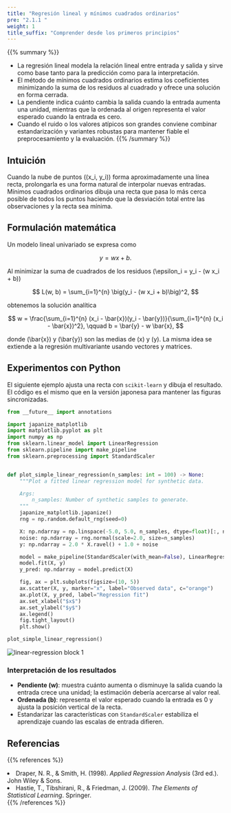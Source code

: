 ```yaml
---
title: "Regresión lineal y mínimos cuadrados ordinarios"
pre: "2.1.1 "
weight: 1
title_suffix: "Comprender desde los primeros principios"
---
```


{{% summary %}}
- La regresión lineal modela la relación lineal entre entrada y salida y sirve como base tanto para la predicción como para la interpretación.
- El método de mínimos cuadrados ordinarios estima los coeficientes minimizando la suma de los residuos al cuadrado y ofrece una solución en forma cerrada.
- La pendiente indica cuánto cambia la salida cuando la entrada aumenta una unidad, mientras que la ordenada al origen representa el valor esperado cuando la entrada es cero.
- Cuando el ruido o los valores atípicos son grandes conviene combinar estandarización y variantes robustas para mantener fiable el preprocesamiento y la evaluación.
{{% /summary %}}

## Intuición
Cuando la nube de puntos \((x_i, y_i)\) forma aproximadamente una línea recta, prolongarla es una forma natural de interpolar nuevas entradas. Mínimos cuadrados ordinarios dibuja una recta que pasa lo más cerca posible de todos los puntos haciendo que la desviación total entre las observaciones y la recta sea mínima.

## Formulación matemática
Un modelo lineal univariado se expresa como

$$
y = w x + b.
$$

Al minimizar la suma de cuadrados de los residuos \(\epsilon_i = y_i - (w x_i + b)\)

$$
L(w, b) = \sum_{i=1}^{n} \big(y_i - (w x_i + b)\big)^2,
$$

obtenemos la solución analítica

$$
w = \frac{\sum_{i=1}^{n} (x_i - \bar{x})(y_i - \bar{y})}{\sum_{i=1}^{n} (x_i - \bar{x})^2}, \qquad b = \bar{y} - w \bar{x},
$$

donde \(\bar{x}\) y \(\bar{y}\) son las medias de \(x\) y \(y\). La misma idea se extiende a la regresión multivariante usando vectores y matrices.

## Experimentos con Python
El siguiente ejemplo ajusta una recta con `scikit-learn` y dibuja el resultado. El código es el mismo que en la versión japonesa para mantener las figuras sincronizadas.

```python
from __future__ import annotations

import japanize_matplotlib
import matplotlib.pyplot as plt
import numpy as np
from sklearn.linear_model import LinearRegression
from sklearn.pipeline import make_pipeline
from sklearn.preprocessing import StandardScaler


def plot_simple_linear_regression(n_samples: int = 100) -> None:
    """Plot a fitted linear regression model for synthetic data.

    Args:
        n_samples: Number of synthetic samples to generate.
    """
    japanize_matplotlib.japanize()
    rng = np.random.default_rng(seed=0)

    X: np.ndarray = np.linspace(-5.0, 5.0, n_samples, dtype=float)[:, np.newaxis]
    noise: np.ndarray = rng.normal(scale=2.0, size=n_samples)
    y: np.ndarray = 2.0 * X.ravel() + 1.0 + noise

    model = make_pipeline(StandardScaler(with_mean=False), LinearRegression())
    model.fit(X, y)
    y_pred: np.ndarray = model.predict(X)

    fig, ax = plt.subplots(figsize=(10, 5))
    ax.scatter(X, y, marker="x", label="Observed data", c="orange")
    ax.plot(X, y_pred, label="Regression fit")
    ax.set_xlabel("$x$")
    ax.set_ylabel("$y$")
    ax.legend()
    fig.tight_layout()
    plt.show()

plot_simple_linear_regression()
```

![linear-regression block 1](/images/basic/regression/linear-regression_block01_es.png)

### Interpretación de los resultados
- **Pendiente \(w\)**: muestra cuánto aumenta o disminuye la salida cuando la entrada crece una unidad; la estimación debería acercarse al valor real.
- **Ordenada \(b\)**: representa el valor esperado cuando la entrada es 0 y ajusta la posición vertical de la recta.
- Estandarizar las características con `StandardScaler` estabiliza el aprendizaje cuando las escalas de entrada difieren.

## Referencias
{{% references %}}
<li>Draper, N. R., &amp; Smith, H. (1998). <i>Applied Regression Analysis</i> (3rd ed.). John Wiley &amp; Sons.</li>
<li>Hastie, T., Tibshirani, R., &amp; Friedman, J. (2009). <i>The Elements of Statistical Learning</i>. Springer.</li>
{{% /references %}}
